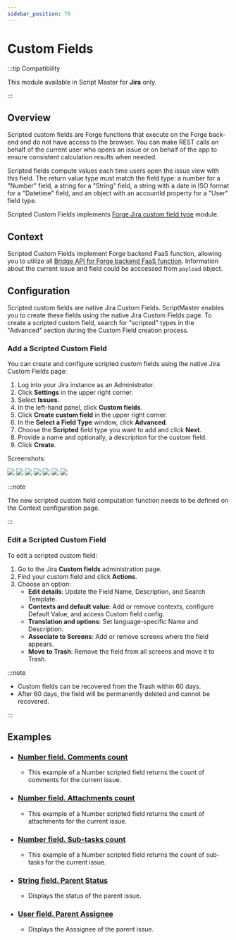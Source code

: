 ```yaml
---
sidebar_position: 70
---
```


# Custom Fields

:::tip Compatibility

This module available in Script Master for **Jira** only.

:::


## Overview 

Scripted custom fields are Forge functions that execute on the Forge back-end and do not have access to the browser. You can make REST calls on behalf of the current user who opens an issue or on behalf of the app to ensure consistent calculation results when needed.

Scripted fields compute values each time users open the issue view with this field. The return value type must match the field type: a number for a "Number" field, a string for a "String" field, a string with a date in ISO format for a "Datetime" field, and an object with an accountId property for a "User" field type.

Scripted Custom Fields implements [Forge Jira custom field type](https://developer.atlassian.com/platform/forge/manifest-reference/modules/jira-custom-field-type/) module. 


## Context

Scripted Custom Fields implement Forge backend FaaS function, allowing you to utilize all [Bridge API for Forge backend FaaS function](../forge-bridge-back/index.md). Information about the current issue and field could be acccessed from `payload` object.


## Configuration

Scripted custom fields are native Jira Custom Fields. ScriptMaster enables you to create these fields using the native Jira Custom Fields page. To create a scripted custom field, search for "scripted" types in the "Advanced" section during the Custom Field creation process. 

### Add a Scripted Custom Field

You can create and configure scripted custom fields using the native Jira Custom Fields page:

1. Log into your Jira instance as an Administrator.
2. Click **Settings** in the upper right corner.
3. Select **Issues**.
4. In the left-hand panel, click **Custom fields**.
5. Click **Create custom field** in the upper right corner.
6. In the **Select a Field Type** window, click **Advanced**.
7. Choose the **Scripted** field type you want to add and click **Next**.
8. Provide a name and optionally, a description for the custom field.
9.  Click **Create**.

Screenshots:

![](./img/create-scripted-field-types.png)
![](./img/create-scripted-field-name.png)
![](./img/create-scripted-field-screens.png)
![](./img/create-scripted-field-go-to-context.png)
![](./img/create-scripted-field-go-to-config.png)
![](./img/create-scripted-field-edit-script.png)
![](./img/create-scripted-field-issue-view.png)

:::note

The new scripted custom field computation function needs to be defined on the Context configuration page.

:::

### Edit a Scripted Custom Field

To edit a scripted custom field:

1. Go to the Jira **Custom fields** administration page.
2. Find your custom field and click **Actions**.
3. Choose an option:
   - **Edit details**: Update the Field Name, Description, and Search Template.
   - **Contexts and default value**: Add or remove contexts, configure Default Value, and access Custom field config.
   - **Translation and options**: Set language-specific Name and Description.
   - **Associate to Screens**: Add or remove screens where the field appears.
   - **Move to Trash**: Remove the field from all screens and move it to Trash.

:::note

- Custom fields can be recovered from the Trash within 60 days.
- After 60 days, the field will be permanently deleted and cannot be recovered.

:::


## Examples

- ### [Number field. Comments count](./example-comments-count.md)
  - This example of a Number scripted field returns the count of comments for the current issue. 
- ### [Number field. Attachments count](example-attachments-count.md)
  - This example of a Number scripted field returns the count of attachments for the current issue. 
- ### [Number field. Sub-tasks count](example-sub-tasks-count.md)
  - This example of a Number scripted field returns the count of sub-tasks for the current issue. 
- ### [String field. Parent Status](./example-parent-status.md)
  -  Displays the status of the parent issue.
- ### [User field. Parent Assignee](./example-parent-assignee.md)
  - Displays the Asssignee of the parent issue.
